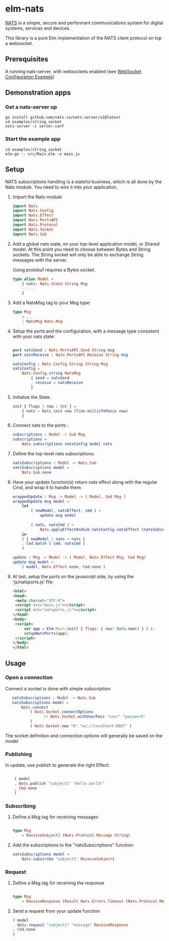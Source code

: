 # elm-nats

[NATS](https://nats.io) is a simple, secure and performant communications
system for digital systems, services and devices.

This library is a pure Elm implementation of the NATS client protocol on top
a websocket.

## Prerequisites

A running nats-server, with websockets enabled (see
[WebSocket Configuration Example](https://docs.nats.io/running-a-nats-service/configuration/websocket/websocket_conf))

## Demonstration apps

### Get a nats-server up

```
go install github.com/nats-io/nats-server/v2@latest 
cd examples/string_socket
nats-server -c server.conf
```

### Start the example app

```
cd examples/string_socket
elm-go -- src/Main.elm -o main.js
```

## Setup

NATS subscriptions handling is a stateful business, which is all done by the
Nats module. You need to wire it into your application.


1. Import the Nats module

    ```elm
    import Nats
    import Nats.Config
    import Nats.Effect
    import Nats.PortsAPI
    import Nats.Protocol
    import Nats.Socket
    import Nats.Sub
    ```

1. Add a global nats state, on your top-level application model, or Shared model.
   At this point you need to choose between Bytes and String sockets. The String
   socket will only be able to exchange String messages with the server.

   Using protobuf requires a Bytes socket.

   ```elm
   type alias Model =
       { nats: Nats.State String Msg
       -- ...
       }
   ```

1. Add a NatsMsg tag to your Msg type:

   ```elm
   type Msg
       = ...
       | NatsMsg Nats.Msg
   ```

1. Setup the ports and the configuration, with a message type consistent with
   your nats state:

   ```elm
   
   port natsSend : Nats.PortsAPI.Send String msg
   port natsReceive : Nats.PortsAPI.Receive String msg

   natsConfig : Nats.Config String String Msg
   natsConfig =
       Nats.Config.string NatsMsg
           { send = natsSend
           , receive = natsReceive
           }
   ```

1. Initialize the State.

   ```elm
   init { flags | now : Int } =
       { nats = Nats.init now (Time.millisToPosix now)
       }
   ```

1. Connect nats to the ports :

   ```elm
   subscriptions : Model -> Sub Msg
   subscriptions =
       Nats.subscriptions natsConfig model.nats
   ```

1. Define the top-level nats subscriptions:

   ```elm
   natsSubscriptions : Model -> Nats.Sub
   natsSubscriptions model =
       Nats.Sub.none
   ```

1. Have your update function(s) return nats effect along with the regular Cmd, and
   wrap it to handle them:

   ```elm
   wrappedUpdate : Msg -> Model -> ( Model, Cmd Msg )
   wrappedUpdate msg model =
       let
           ( newModel, natsEffect, cmd ) =
               update msg model
        
           ( nats, natsCmd ) =
               Nats.applyEffectAndSub natsConfig natsEffect (natsSubscriptions model) newModel.nats
       in
       ( { newModel | nats = nats }
       , Cmd.batch [ cmd, natsCmd ]
       )

   update : Msg -> Model -> ( Model, Nats.Effect Msg, Cmd Msg)
   update msg model =
       ( model, Nats.Effect.none, Cmd.none )
   ```

1. At last, setup the ports on the javascript side, by using the 'js/natsports.js' file:

   ```html
   <html>
   <head>
    <meta charset="UTF-8">
    <script src="main.js"></script>
    <script src="natsports.js"></script>
   </head>
   <body>
    <script>
        var app = Elm.Main.init( { flags: { now: Date.now() } } );
        setupNatsPorts(app);
    </script>
   </body>
   </html>
   ```

## Usage

### Open a connection

Connect a socket is done with simple subscription:

```elm
   natsSubscriptions : Model -> Nats.Sub
   natsSubscriptions model =
       Nats.connect
           ( Nats.Socket.connectOptions
                 |> Nats.Socket.withUserPass "user" "password"
           )
           ( Nats.Socket.new "0" "ws://localhost:8087" )
```

The socket definition and connection options will generally be saved on the model


### Publishing

In update, use publish to generate the right Effect:

```elm

    ( model
    , Nats.publish "subject1" "Hello world!"
    , Cmd.none
    )

```

### Subscribing

1. Define a Msg tag for receiving messages

   ```elm

   type Msg
       = ReceiveSubject1 (Nats.Protocol.Message String)
   ```

1. Add the subscriptions to the "natsSubscriptions" function:

   ```elm
   natsSubscriptions model =
       Nats.subscribe "subject1" ReceiveSubject1
   ```

### Request

1. Define a Msg tag for receiving the response

   ```elm

   type Msg
       = ReceiveResponse (Result Nats.Errors.Timeout (Nats.Protocol.Message String))
   ```

1. Send a request from your update function

   ```elm
   ( model
   , Nats.request "subject1" "message" ReceiveResponse
   , Cmd.none
   )
   ```
